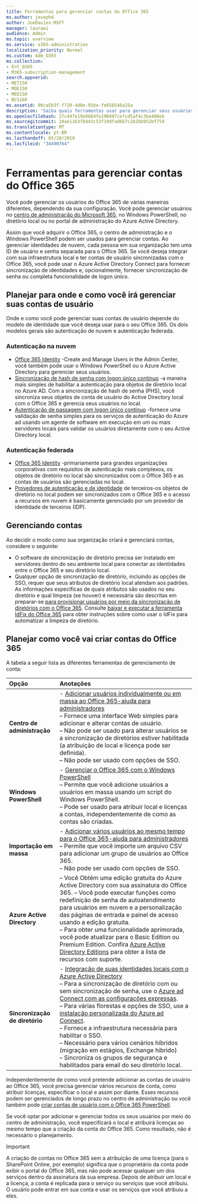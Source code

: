 ```yaml
---
title: Ferramentas para gerenciar contas do Office 365
ms.author: josephd
author: JoeDavies-MSFT
manager: laurawi
audience: Admin
ms.topic: overview
ms.service: o365-administration
localization_priority: Normal
ms.custom: Adm_O365
ms.collection:
- Ent_O365
- M365-subscription-management
search.appverid:
- MET150
- MOE150
- MED150
- BCS160
ms.assetid: 98ca5b3f-f720-4d8e-91be-fe656548a25a
description: 'Saiba quais ferramentas usar para gerenciar seus usuários do Office 365 e como o que você pode usar depende de como você gerencia as identidades do usuário. '
ms.openlocfilehash: 27c447e19e9664fe190497cefcd5af4c3be408eb
ms.sourcegitcommit: 10ae1163f8443c53f19dfad6b7c2b2bb952bf759
ms.translationtype: MT
ms.contentlocale: pt-BR
ms.lasthandoff: 05/28/2019
ms.locfileid: "34490764"
---
```

# <a name="tools-to-manage-office-365-accounts"></a>Ferramentas para gerenciar contas do Office 365

Você pode gerenciar os usuários do Office 365 de várias maneiras diferentes, dependendo da sua configuração. Você pode gerenciar usuários no [centro de administração do Microsoft 365](https://admin.microsoft.com), no Windows PowerShell, no diretório local ou no portal de administração do Azure Active Directory.

Assim que você adquirir o Office 365, o centro de administração e o Windows PowerShell podem ser usados para gerenciar contas. Ao gerenciar identidades de nuvem, cada pessoa em sua organização tem uma ID de usuário e senha separada para o Office 365. Se você deseja integrar com sua infraestrutura local e ter contas de usuário sincronizadas com o Office 365, você pode usar o Azure Active Directory Connect para fornecer sincronização de identidades e, opcionalmente, fornecer sincronização de senha ou completa funcionalidade de logon único.
  
## <a name="plan-for-where-and-how-you-will-manage-your-user-accounts"></a>Planejar para onde e como você irá gerenciar suas contas de usuário

Onde e como você pode gerenciar suas contas de usuário depende do modelo de identidade que você deseja usar para o seu Office 365. Os dois modelos gerais são autenticação de nuvem e autenticação federada.
  
### <a name="cloud-authentication"></a>Autenticação na nuvem

- [Office 365 Identity](about-office-365-identity.md) -Create and Manage Users in the Admin Center, você também pode usar o Windows PowerShell ou o Azure Active Directory para gerenciar seus usuários.
- [Sincronização de hash de senha com logon único contínuo](about-office-365-identity.md) -a maneira mais simples de habilitar a autenticação para objetos de diretório local no Azure AD. Com a sincronização de hash de senha (PHS), você sincroniza seus objetos de conta de usuário do Active Directory local com o Office 365 e gerencia seus usuários no local. 
- [Autenticação de passagem com logon único contínuo](about-office-365-identity.md) -fornece uma validação de senha simples para os serviços de autenticação do Azure ad usando um agente de software em execução em um ou mais servidores locais para validar os usuários diretamente com o seu Active Directory local. 

### <a name="federated-authentication"></a>Autenticação federada

- [Office 365 Identity](about-office-365-identity.md) -primariamente para grandes organizações corporativas com requisitos de autenticação mais complexos, os objetos de diretório no local são sincronizados com o Office 365 e as contas de usuários são gerenciadas no local. 
- [Provedores de autenticação e de identidade](about-office-365-identity.md) de terceiros-os objetos de diretório no local podem ser sincronizados com o Office 365 e o acesso a recursos em nuvem é basicamente gerenciado por um provedor de identidade de terceiros (IDP). 

## <a name="managing-accounts"></a>Gerenciando contas

Ao decidir o modo como sua organização criará e gerenciará contas, considere o seguinte:
  
- O software de sincronização de diretório precisa ser instalado em servidores dentro do seu ambiente local para conectar as identidades entre o Office 365 e seu diretório local.
- Qualquer opção de sincronização de diretório, incluindo as opções de SSO, requer que seus atributos de diretório local atendam aos padrões. As informações específicas de quais atributos são usados no seu diretório e qual limpeza (se houver) é necessária são descritas em preparar-se [para provisionar usuários por meio da sincronização de diretórios com o Office 365](prepare-for-directory-synchronization.md). Consulte [baixar e executar a ferramenta IdFix do Office 365](install-and-run-idfix.md) para obter instruções sobre como usar o IdFix para automatizar a limpeza de diretório. 

## <a name="plan-how-you-are-going-to-create-office-365-accounts"></a>Planejar como você vai criar contas do Office 365

A tabela a seguir lista as diferentes ferramentas de gerenciamento de conta:

|**Opção**|**Anotações**|
|:-----|:-----|
|**Centro de administração** | - [Adicionar usuários individualmente ou em massa ao Office 365-ajuda para administradores](https://support.office.com/article/1970f7d6-03b5-442f-b385-5880b9c256ec) <br> – Fornece uma interface Web simples para adicionar e alterar contas de usuário. <br> – Não pode ser usado para alterar usuários se a sincronização de diretórios estiver habilitada (a atribuição de local e licença pode ser definida). <br> – Não pode ser usado com opções de SSO. <br> |
|**Windows PowerShell** | - [Gerenciar o Office 365 com o Windows PowerShell](https://go.microsoft.com/fwlink/p/?LinkId=698471) <br> – Permite que você adicione usuários a usuários em massa usando um script do Windows PowerShell. <br> – Pode ser usado para atribuir local e licenças a contas, independentemente de como as contas são criadas. <br> |
|**Importação em massa** | - [Adicionar vários usuários ao mesmo tempo para o Office 365-ajuda para administradores](add-several-users-at-the-same-time.md) <br> – Permite que você importe um arquivo CSV para adicionar um grupo de usuários ao Office 365. <br> – Não pode ser usado com opções de SSO. <br> |
|**Azure Active Directory** | – Você Obtém uma edição gratuita do Azure Active Directory com sua assinatura do Office 365. – Você pode executar funções como redefinição de senha de autoatendimento para usuários em nuvem e a personalização das páginas de entrada e painel de acesso usando a edição gratuita. <br> – Para obter uma funcionalidade aprimorada, você pode atualizar para o Basic Edition ou Premium Edition. Confira [Azure Active Directory Editions](https://go.microsoft.com/fwlink/p/?LinkId=698465) para obter a lista de recursos com suporte. <br> |
|**Sincronização de diretório** | - [Integração de suas identidades locais com o Azure Active Directory](https://go.microsoft.com/fwlink/p/?LinkID=624168) <br> – Para a sincronização de diretório com ou sem sincronização de senha, use o [Azure ad Connect com as configurações expressas](https://go.microsoft.com/fwlink/p/?LinkID=698537).  <br>  – Para várias florestas e opções de SSO, use a [instalação personalizada do Azure ad Connect](https://go.microsoft.com/fwlink/p/?LinkId=698430). <br> – Fornece a infraestrutura necessária para habilitar o SSO. <br> – Necessário para vários cenários híbridos (migração em estágios, Exchange híbrido) <br> – Sincroniza os grupos de segurança e habilitados para email do seu diretório local. <br> |

Independentemente de como você pretende adicionar as contas de usuário ao Office 365, você precisa gerenciar vários recursos de conta, como atribuir licenças, especificar o local e assim por diante. Esses recursos podem ser gerenciados de longo prazo no centro de administração ou você também pode [criar contas de usuário com o Office 365 PowerShell](https://go.microsoft.com/fwlink/p/?LinkId=717083).

Se você optar por adicionar e gerenciar todos os seus usuários por meio do centro de administração, você especificará o local e atribuirá licenças ao mesmo tempo que a criação da conta do Office 365. Como resultado, não é necessário o planejamento.

> [!IMPORTANT]
> A criação de contas no Office 365 sem a atribuição de uma licença (para o SharePoint Online, por exemplo) significa que o proprietário da conta pode exibir o portal do Office 365, mas não pode acessar qualquer um dos serviços dentro da assinatura da sua empresa. Depois de atribuir um local e a licença, a conta é replicada para o serviço ou serviços que você atribuiu. O usuário pode entrar em sua conta e usar os serviços que você atribuiu a eles.